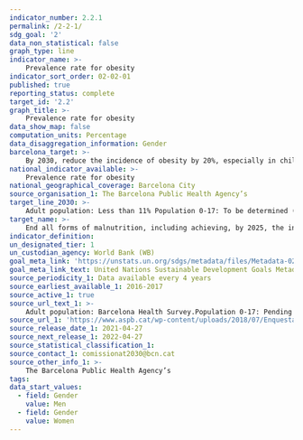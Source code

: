 ```yaml
---
indicator_number: 2.2.1
permalink: /2-2-1/
sdg_goal: '2'
data_non_statistical: false
graph_type: line
indicator_name: >-
    Prevalence rate for obesity
indicator_sort_order: 02-02-01
published: true
reporting_status: complete
target_id: '2.2'
graph_title: >-
    Prevalence rate for obesity
data_show_map: false
computation_units: Percentage
data_disaggregation_information: Gender
barcelona_target: >-
    By 2030, reduce the incidence of obesity by 20%, especially in children
national_indicator_available: >-
    Prevalence rate for obesity
national_geographical_coverage: Barcelona City 
source_organisation_1: The Barcelona Public Health Agency’s 
target_line_2030: >-
    Adult population: Less than 11% Population 0-17: To be determined (as yet, there is no sufficiently systematic indicator to measure the incidence of obesity in this age group. We are working on it)
target_name: >-
    End all forms of malnutrition, including achieving, by 2025, the internationally agreed targets concerning stunting and wasting in children under the age of 5, and address the nutritional needs of adolescent girls, pregnant and lactating women, and older persons
indicator_definition:
un_designated_tier: 1
un_custodian_agency: World Bank (WB)
goal_meta_link: 'https://unstats.un.org/sdgs/metadata/files/Metadata-02-02-01.pdf'
goal_meta_link_text: United Nations Sustainable Development Goals Metadata (pdf 894kB)
source_periodicity_1: Data available every 4 years
source_earliest_available_1: 2016-2017
source_active_1: true
source_url_text_1: >-
    Adult population: Barcelona Health Survey.Population 0-17: Pending data
source_url_1: 'https://www.aspb.cat/wp-content/uploads/2018/07/Enquesta-salut-Barcelona-2016-17.pdf'
source_release_date_1: 2021-04-27
source_next_release_1: 2022-04-27
source_statistical_classification_1: 
source_contact_1: comissionat2030@bcn.cat
source_other_info_1: >-
    The Barcelona Public Health Agency’s 
tags:
data_start_values:
  - field: Gender
    value: Men
  - field: Gender
    value: Women
---
```


